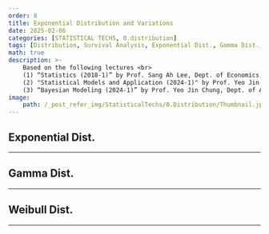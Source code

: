 ```yaml
---
order: 8
title: Exponential Distribution and Variations
date: 2025-02-06
categories: [STATISTICAL TECHS, 0.distribution]
tags: [Distribution, Survival Analysis, Exponential Dist., Gamma Dist., Weibull Dist.]
math: true
description: >-
    Based on the following lectures <br>
    (1) “Statistics (2018-1)” by Prof. Sang Ah Lee, Dept. of Economics, College of Economics & Commerce, Kookmin Univ. <br>
    (2) "Statistical Models and Application (2024-1)" by Prof. Yeo Jin Chung, Dept. of Data Science, The Grad. School, Kookmin Univ. <br>
    (3) “Bayesian Modeling (2024-1)” by Prof. Yeo Jin Chung, Dept. of AI, Big Data & Management, College of Business Administration, Kookmin Univ.
image:
    path: /_post_refer_img/StatisticalTechs/0.Distribution/Thumbnail.jpg
---
```


## Exponential Dist.
-----

## Gamma Dist.
-----

## Weibull Dist.
-----